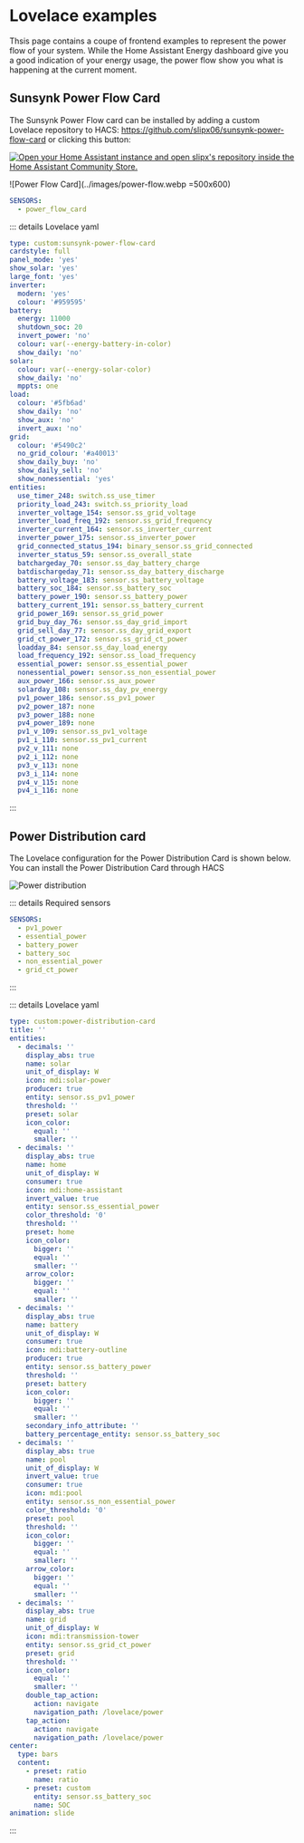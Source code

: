# Lovelace examples

Thsis page contains a coupe of frontend examples to represent the power flow of your system. While the Home Assistant Energy dashboard give you a good indication of your energy usage, the power flow show you what is happening at the current moment.

## Sunsynk Power Flow Card

The Sunsynk Power Flow card can be installed by adding a custom Lovelace repository to HACS: <https://github.com/slipx06/sunsynk-power-flow-card> or clicking this button:

[![Open your Home Assistant instance and open slipx's repository inside the Home Assistant Community Store.](https://my.home-assistant.io/badges/hacs_repository.svg)](https://my.home-assistant.io/redirect/hacs_repository/?repository=sunsynk-power-flow-card&category=plugin&owner=slipx06)

![Power Flow Card](../images/power-flow.webp =500x600)

```yaml
SENSORS:
  - power_flow_card
```

::: details Lovelace yaml

```yaml
type: custom:sunsynk-power-flow-card
cardstyle: full
panel_mode: 'yes'
show_solar: 'yes'
large_font: 'yes'
inverter:
  modern: 'yes'
  colour: '#959595'
battery:
  energy: 11000
  shutdown_soc: 20
  invert_power: 'no'
  colour: var(--energy-battery-in-color)
  show_daily: 'no'
solar:
  colour: var(--energy-solar-color)
  show_daily: 'no'
  mppts: one
load:
  colour: '#5fb6ad'
  show_daily: 'no'
  show_aux: 'no'
  invert_aux: 'no'
grid:
  colour: '#5490c2'
  no_grid_colour: '#a40013'
  show_daily_buy: 'no'
  show_daily_sell: 'no'
  show_nonessential: 'yes'
entities:
  use_timer_248: switch.ss_use_timer
  priority_load_243: switch.ss_priority_load
  inverter_voltage_154: sensor.ss_grid_voltage
  inverter_load_freq_192: sensor.ss_grid_frequency
  inverter_current_164: sensor.ss_inverter_current
  inverter_power_175: sensor.ss_inverter_power
  grid_connected_status_194: binary_sensor.ss_grid_connected
  inverter_status_59: sensor.ss_overall_state
  batchargeday_70: sensor.ss_day_battery_charge
  batdischargeday_71: sensor.ss_day_battery_discharge
  battery_voltage_183: sensor.ss_battery_voltage
  battery_soc_184: sensor.ss_battery_soc
  battery_power_190: sensor.ss_battery_power
  battery_current_191: sensor.ss_battery_current
  grid_power_169: sensor.ss_grid_power
  grid_buy_day_76: sensor.ss_day_grid_import
  grid_sell_day_77: sensor.ss_day_grid_export
  grid_ct_power_172: sensor.ss_grid_ct_power
  loadday_84: sensor.ss_day_load_energy
  load_frequency_192: sensor.ss_load_frequency
  essential_power: sensor.ss_essential_power
  nonessential_power: sensor.ss_non_essential_power
  aux_power_166: sensor.ss_aux_power
  solarday_108: sensor.ss_day_pv_energy
  pv1_power_186: sensor.ss_pv1_power
  pv2_power_187: none
  pv3_power_188: none
  pv4_power_189: none
  pv1_v_109: sensor.ss_pv1_voltage
  pv1_i_110: sensor.ss_pv1_current
  pv2_v_111: none
  pv2_i_112: none
  pv3_v_113: none
  pv3_i_114: none
  pv4_v_115: none
  pv4_i_116: none
```

:::

## Power Distribution card

The Lovelace configuration for the Power Distribution Card is shown below. You can install the Power Distribution Card through HACS

![Power distribution](../images/power_dist.webp)

::: details Required sensors

```yaml
SENSORS:
  - pv1_power
  - essential_power
  - battery_power
  - battery_soc
  - non_essential_power
  - grid_ct_power
```

:::

::: details Lovelace yaml

```yaml
type: custom:power-distribution-card
title: ''
entities:
  - decimals: ''
    display_abs: true
    name: solar
    unit_of_display: W
    icon: mdi:solar-power
    producer: true
    entity: sensor.ss_pv1_power
    threshold: ''
    preset: solar
    icon_color:
      equal: ''
      smaller: ''
  - decimals: ''
    display_abs: true
    name: home
    unit_of_display: W
    consumer: true
    icon: mdi:home-assistant
    invert_value: true
    entity: sensor.ss_essential_power
    color_threshold: '0'
    threshold: ''
    preset: home
    icon_color:
      bigger: ''
      equal: ''
      smaller: ''
    arrow_color:
      bigger: ''
      equal: ''
      smaller: ''
  - decimals: ''
    display_abs: true
    name: battery
    unit_of_display: W
    consumer: true
    icon: mdi:battery-outline
    producer: true
    entity: sensor.ss_battery_power
    threshold: ''
    preset: battery
    icon_color:
      bigger: ''
      equal: ''
      smaller: ''
    secondary_info_attribute: ''
    battery_percentage_entity: sensor.ss_battery_soc
  - decimals: ''
    display_abs: true
    name: pool
    unit_of_display: W
    invert_value: true
    consumer: true
    icon: mdi:pool
    entity: sensor.ss_non_essential_power
    color_threshold: '0'
    preset: pool
    threshold: ''
    icon_color:
      bigger: ''
      equal: ''
      smaller: ''
    arrow_color:
      bigger: ''
      equal: ''
      smaller: ''
  - decimals: ''
    display_abs: true
    name: grid
    unit_of_display: W
    icon: mdi:transmission-tower
    entity: sensor.ss_grid_ct_power
    preset: grid
    threshold: ''
    icon_color:
      equal: ''
      smaller: ''
    double_tap_action:
      action: navigate
      navigation_path: /lovelace/power
    tap_action:
      action: navigate
      navigation_path: /lovelace/power
center:
  type: bars
  content:
    - preset: ratio
      name: ratio
    - preset: custom
      entity: sensor.ss_battery_soc
      name: SOC
animation: slide
```

:::
